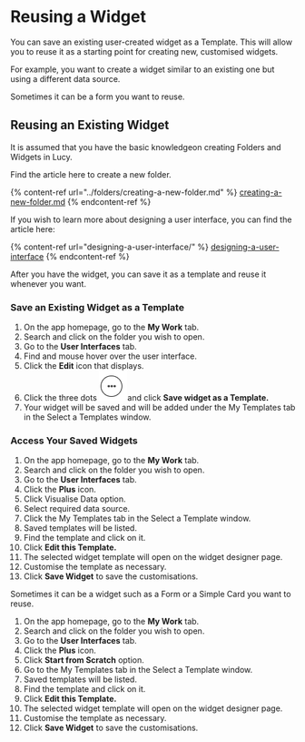 # Reusing a Widget

You can save an existing user-created widget as a Template. This will allow you to reuse it as a starting point for creating new, customised widgets.

For example, you want to create a widget similar to an existing one but using a different data source.

Sometimes it can be a form you want to reuse.

## Reusing an Existing Widget

It is assumed that you have the basic knowledgeon creating Folders and Widgets in Lucy.

Find the article here to create a new folder.

{% content-ref url="../folders/creating-a-new-folder.md" %}
[creating-a-new-folder.md](../folders/creating-a-new-folder.md)
{% endcontent-ref %}



If you wish to learn more about designing a user interface, you can find the article here:

{% content-ref url="designing-a-user-interface/" %}
[designing-a-user-interface](designing-a-user-interface/)
{% endcontent-ref %}

After you have the widget, you can save it as a template and reuse it whenever you want.

### Save an Existing Widget as a Template

1. On the app homepage, go to the **My Work** tab.
2. Search and click on the folder you wish to open.
3. Go to the **User Interfaces** tab.
4. Find and mouse hover over the user interface.
5. Click the **Edit** icon that displays.
6. Click the three dots ![](../.gitbook/assets/image.png)and click **Save widget as a Template.**
7. Your widget will be saved and will be added under the My Templates tab in the Select a Templates window.

### Access Your Saved Widgets

1. On the app homepage, go to the **My Work** tab.
2. Search and click on the folder you wish to open.
3. Go to the **User Interfaces** tab.
4. Click the **Plus** icon.
5. Click Visualise Data option.
6. Select required data source.
7. Click the My Templates tab in the Select a Template window.
8. Saved templates will be listed.
9. Find the template and click on it.
10. &#x20;Click **Edit this Template.**
11. The selected widget template will open on the widget designer page.
12. Customise the template as necessary.
13. Click **Save Widget** to save the customisations.

Sometimes it can be a widget such as a Form or a Simple Card you want to reuse.

1. On the app homepage, go to the **My Work** tab.
2. Search and click on the folder you wish to open.
3. Go to the **User Interfaces** tab.
4. Click the **Plus** icon.
5. Click **Start from Scratch** option.
6. Go to the My Templates tab in the Select a Template window.
7. Saved templates will be listed.
8. Find the template and click on it.
9. &#x20;Click **Edit this Template.**
10. The selected widget template will open on the widget designer page.
11. Customise the template as necessary.
12. Click **Save Widget** to save the customisations.
